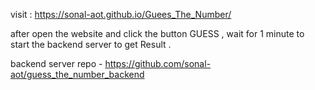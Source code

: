 visit : https://sonal-aot.github.io/Guees_The_Number/

after open the website and click the button GUESS , wait for 1 minute to start the backend server to get Result .

backend server repo - https://github.com/sonal-aot/guess_the_number_backend
